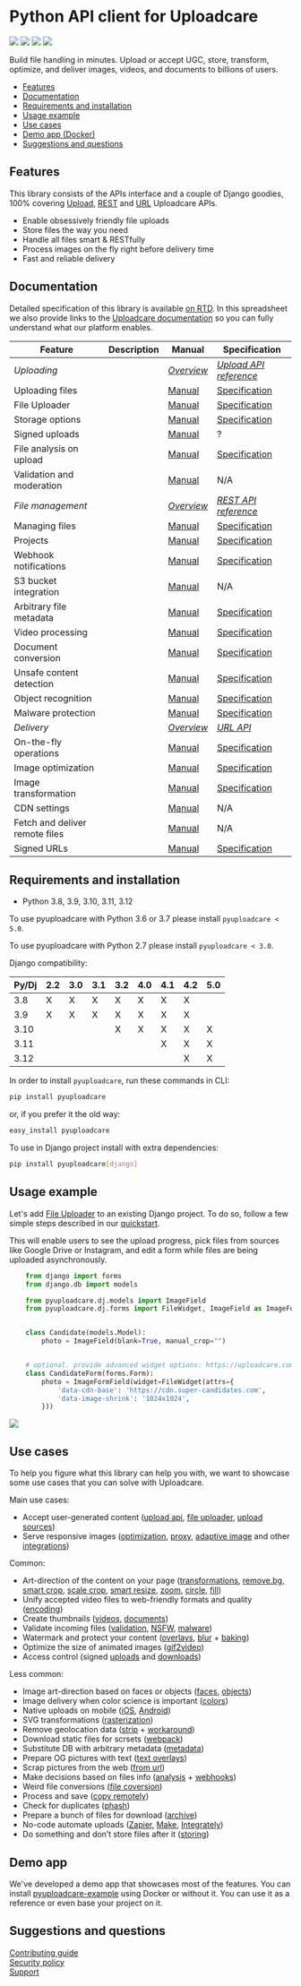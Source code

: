 # Python API client for Uploadcare

[![](https://badge.fury.io/py/pyuploadcare.svg)](https://pypi.org/project/pyuploadcare/)
[![](https://github.com/uploadcare/pyuploadcare/actions/workflows/test.yml/badge.svg)](https://github.com/uploadcare/pyuploadcare/actions?query=branch%3Amain+workflow%3ATests++)
[![](https://readthedocs.org/projects/pyuploadcare/badge/?version=latest)](https://pyuploadcare.readthedocs.io/)
[![](https://img.shields.io/badge/tech-stack-0690fa.svg?style=flat)](https://stackshare.io/uploadcare)

Build file handling in minutes. Upload or accept UGC, store, transform, optimize, and deliver images, videos, and documents to billions of users.

* [Features](#features)
* [Documentation](#documentation)
* [Requirements and installation](#requirements-and-installation)
* [Usage example](#usage-example)
* [Use cases](#use-cases)
* [Demo app (Docker)](#demo-app)
* [Suggestions and questions](#suggestions-and-questions)

## Features

This library consists of the APIs interface and a couple of Django goodies, 100% covering [Upload](https://uploadcare.com/api-refs/upload-api/), [REST](https://uploadcare.com/api-refs/rest-api/) and [URL](https://uploadcare.com/api-refs/url-api/) Uploadcare APIs.

* Enable obsessively friendly file uploads
* Store files the way you need
* Handle all files smart & RESTfully
* Process images on the fly right before delivery time
* Fast and reliable delivery

<!-- Enable obsessively friendly file uploads:
* Built-in File Uploader
* Upload files from anywhere
* Multipart uploading for large files
* File size and MIME type filtering
* Malware protection
* Signed uploads
* Uploading network to speed up uploading jobs

Store files the way you need:
* Define file storing behaviour
* Create projects with separate settings programmatically
* Connect custom storage

Handle all files smart & RESTfully:
* CRUD files and their metadata
* Scan for unsafe and malicious content
* Convert documents and other files
* Encode and transform videos
* Recognize objects in the image
* Add arbitrary file metadata
* Control events with webhooks

Process images on the fly right before delivery time:
* Compression
* Geometry
* Colors
* Definition
* Overlays
* Rotations
* Recognition

Fast and reliable delivery:
* Worldwide CDN
* Custom CDN CNAME
* Signed URLs
* Search engine indexing behaviour
* Proxy to fetch and deliver remote files -->

## Documentation

Detailed specification of this library is available [on RTD](https://pyuploadcare.readthedocs.io/en/latest/).
In this spreadsheet we also provide links to the [Uploadcare documentation](https://uploadcare.com/docs/) so you can fully understand what our platform enables.

| Feature                        | Description | Manual                                                                     | Specification                                                                                      |
| ------------------------------ | ----------- | -------------------------------------------------------------------------- | -------------------------------------------------------------------------------------------------- |
| _Uploading_                    |             | [_Overview_](https://uploadcare.com/docs/uploads/)                         | [_Upload API reference_](https://uploadcare.com/api-refs/upload-api/)                              |
| Uploading files                |             | [Manual](https://uploadcare.com/docs/uploading-files/)                     | [Specification](https://pyuploadcare.readthedocs.io/en/latest/core_api.html#uploading-files)       |
| File Uploader                  |             | [Manual](https://uploadcare.com/docs/file-uploader/)                       | [Specification](https://pyuploadcare.readthedocs.io/en/latest/django-widget.html)                  |
| Storage options                |             | [Manual](https://uploadcare.com/docs/uploads/storage/)                     | [Specification](https://pyuploadcare.readthedocs.io/en/latest/core_api.html#store-files)           |
| Signed uploads                 |             | [Manual](https://uploadcare.com/docs/security/secure-uploads/)             | ?                                                                                                  |
| File analysis on upload        |             | [Manual](https://uploadcare.com/docs/file-analysis/)                       | [Specification](https://pyuploadcare.readthedocs.io/en/latest/core_api.html#retrieve-files)        |
| Validation and moderation      |             | [Manual](https://uploadcare.com/docs/moderation/)                          | N/A                                                                                                |
| _File management_              |             | [_Overview_](https://uploadcare.com/docs/start/file-management/)           | [_REST API reference_](https://uploadcare.com/api-refs/rest-api/)                                  |
| Managing files                 |             | [Manual](https://uploadcare.com/docs/managing-files/)                      | [Specification](https://pyuploadcare.readthedocs.io/en/latest/core_api.html#list-files)            |
| Projects                       |             | [Manual](https://uploadcare.com/docs/start/settings/)                      | [Specification](https://pyuploadcare.readthedocs.io/en/latest/core_api.html#get-project-info)      |
| Webhook notifications          |             | [Manual](https://uploadcare.com/docs/webhooks/)                            | [Specification](https://pyuploadcare.readthedocs.io/en/latest/core_api.html#create-webhook)        |
| S3 bucket integration          |             | [Manual](https://uploadcare.com/docs/s3-integration/)                      | N/A                                                                                                |
| Arbitrary file metadata        |             | [Manual](https://uploadcare.com/docs/file-metadata/)                       | [Specification](https://pyuploadcare.readthedocs.io/en/latest/core_api.html#file-metadata)         |
| Video processing               |             | [Manual](https://uploadcare.com/docs/transformations/video-encoding/)      | [Specification](https://pyuploadcare.readthedocs.io/en/latest/core_api.html#video-conversion)      |
| Document conversion            |             | [Manual](https://uploadcare.com/docs/transformations/document-conversion/) | [Specification](https://pyuploadcare.readthedocs.io/en/latest/core_api.html#document-conversion)   |
| Unsafe content detection       |             | [Manual](https://uploadcare.com/docs/unsafe-content/)                      | [Specification](https://pyuploadcare.readthedocs.io/en/latest/core_api.html#using-addons)          |
| Object recognition             |             | [Manual](https://uploadcare.com/docs/intelligence/object-recognition/)     | [Specification](https://pyuploadcare.readthedocs.io/en/latest/core_api.html#using-addons)          |
| Malware protection             |             | [Manual](https://uploadcare.com/docs/security/malware-protection/)         | [Specification](https://pyuploadcare.readthedocs.io/en/latest/core_api.html#using-addons)          |
| _Delivery_                     |             | [_Overview_](https://uploadcare.com/docs/delivery/)                        | [_URL API_](https://uploadcare.com/api-refs/url-api/)                                              |
| On-the-fly operations          |             | [Manual](https://uploadcare.com/docs/cdn-operations/)                      | [Specification](https://pyuploadcare.readthedocs.io/en/latest/core_api.html#image-transformations) |
| Image optimization             |             | [Manual](https://uploadcare.com/docs/transformations/image/compression/)   | [Specification](https://pyuploadcare.readthedocs.io/en/latest/core_api.html#image-transformations) |
| Image transformation           |             | [Manual](https://uploadcare.com/docs/transformations/image/)               | [Specification](https://pyuploadcare.readthedocs.io/en/latest/core_api.html#image-transformations) |
| CDN settings                   |             | [Manual](https://uploadcare.com/docs/delivery/cdn/)                        | N/A                                                                                                |
| Fetch and deliver remote files |             | [Manual](https://uploadcare.com/docs/delivery/proxy/)                      | N/A                                                                                                |
| Signed URLs                    |             | [Manual](https://uploadcare.com/docs/security/secure-delivery/)            | [Specification](https://pyuploadcare.readthedocs.io/en/latest/core_api.html#secure-delivery)       |

## Requirements and installation

* Python 3.8, 3.9, 3.10, 3.11, 3.12

To use pyuploadcare with Python 3.6 or 3.7 please install `pyuploadcare < 5.0`.

To use pyuploadcare with Python 2.7 please install `pyuploadcare < 3.0`.

Django compatibility:

| Py/Dj | 2.2 | 3.0 | 3.1 | 3.2 | 4.0 | 4.1 | 4.2 | 5.0 |
| ----- | --- | --- | --- | --- | --- | --- | --- | --- |
| 3.8   | X   | X   | X   | X   | X   | X   | X   |     |
| 3.9   | X   | X   | X   | X   | X   | X   | X   |     |
| 3.10  |     |     |     | X   | X   | X   | X   | X   |
| 3.11  |     |     |     |     |     | X   | X   | X   |
| 3.12  |     |     |     |     |     |     | X   | X   |

In order to install `pyuploadcare`, run these commands in CLI:

```bash
pip install pyuploadcare
```

or, if you prefer it the old way:

```bash
easy_install pyuploadcare
```

To use in Django project install with extra dependencies:

```bash
pip install pyuploadcare[django]
```

## Usage example

Let's add [File Uploader](https://uploadcare.com/docs/uploads/storage/#file-storing-behavior) to an existing Django project. To do so, follow a few simple steps described in our [quickstart](https://pyuploadcare.readthedocs.org/en/latest/quickstart.html).

This will enable users to see the upload progress, pick files from sources like Google Drive or Instagram, and edit a form while files are being uploaded asynchronously.

```python
    from django import forms
    from django.db import models

    from pyuploadcare.dj.models import ImageField
    from pyuploadcare.dj.forms import FileWidget, ImageField as ImageFormField


    class Candidate(models.Model):
        photo = ImageField(blank=True, manual_crop="")


    # optional. provide advanced widget options: https://uploadcare.com/docs/uploads/widget/config/#options
    class CandidateForm(forms.Form):
        photo = ImageFormField(widget=FileWidget(attrs={
            'data-cdn-base': 'https://cdn.super-candidates.com',
            'data-image-shrink': '1024x1024',
        }))
```

![](https://ucarecdn.com/f0894ef2-352e-406a-8279-737dd6e1f10c/-/resize/800/josi.png)

## Use cases

To help you figure what this library can help you with, we want to showcase some use cases that you can solve with Uploadcare.

Main use cases:
* Accept user-generated content ([upload api](https://uploadcare.com/docs/uploading-files/), [file uploader](https://uploadcare.com/docs/file-uploader/), [upload sources](https://uploadcare.com/docs/upload-sources/))
* Serve responsive images ([optimization](https://uploadcare.com/docs/transformations/image/compression/), [proxy](https://uploadcare.com/docs/delivery/proxy/), [adaptive image](https://uploadcare.com/docs/adaptive-image/) and other [integrations](https://uploadcare.com/docs/integrations/))

Common:
* Art-direction of the content on your page ([transformations](https://uploadcare.com/docs/transformations/image/), [remove.bg](https://uploadcare.com/docs/remove-bg/), [smart crop](https://uploadcare.com/docs/transformations/image/resize-crop/#operation-smart-crop), [scale crop](https://uploadcare.com/docs/transformations/image/resize-crop/#operation-scale-crop), [smart resize](https://uploadcare.com/docs/transformations/image/resize-crop/#operation-smart-resize), [zoom](https://uploadcare.com/docs/transformations/image/resize-crop/#operation-zoom-objects), [circle](https://uploadcare.com/docs/transformations/image/resize-crop/#operation-border-radius), [fill](https://uploadcare.com/docs/transformations/image/resize-crop/#operation-setfill))
* Unify accepted video files to web-friendly formats and quality ([encoding](https://uploadcare.com/docs/transformations/video-encoding/))
* Create thumbnails ([videos](https://uploadcare.com/docs/transformations/video-encoding/#operation-thumbs), [documents](https://uploadcare.com/docs/transformations/document-conversion/#thumbnails))
* Validate incoming files ([validation](https://uploadcare.com/docs/moderation/), [NSFW](https://uploadcare.com/docs/unsafe-content/), [malware](https://uploadcare.com/docs/security/malware-protection/))
* Watermark and protect your content ([overlays](https://uploadcare.com/docs/transformations/image/overlay/), [blur](https://uploadcare.com/docs/effects-enhancements/#operation-blur-region) + [baking](https://uploadcare.com/docs/mutability/))
* Optimize the size of animated images ([gif2video](https://uploadcare.com/docs/transformations/gif-to-video/))
* Access control (signed [uploads](https://uploadcare.com/docs/security/secure-uploads/) and [downloads](https://uploadcare.com/docs/security/secure-delivery/))

Less common:
* Image art-direction based on faces or objects ([faces](https://uploadcare.com/docs/intelligence/face-detection/), [objects](https://uploadcare.com/docs/transformations/image/resize-crop/#operation-crop-tags))
* Image delivery when color science is important ([colors](https://uploadcare.com/docs/effects-enhancements/#image-color-profile-management))
* Native uploads on mobile ([iOS](https://uploadcare.com/docs/integrations/swift/), [Android](https://uploadcare.com/docs/integrations/android/))
* SVG transformations ([rasterization](https://uploadcare.com/docs/transformations/image/svg/))
* Remove geolocation data ([strip](https://uploadcare.com/docs/transformations/image/compression/#meta-information-control) + [workaround](https://uploadcare.com/docs/mutability/))
* Download static files for scrsets ([webpack](https://github.com/uploadcare/uploadcare-loader))
* Substitute DB with arbitrary metadata ([metadata](https://uploadcare.com/docs/file-metadata/))
* Prepare OG pictures with text ([text overlays](https://uploadcare.com/docs/transformations/image/overlay/#overlay-text))
* Scrap pictures from the web ([from url](https://uploadcare.com/docs/uploading-files/#from-url))
* Make decisions based on files info ([analysis](https://uploadcare.com/docs/file-analysis/) + [webhooks](https://uploadcare.com/docs/webhooks/))
* Weird file conversions ([file coversion](https://uploadcare.com/docs/transformations/document-conversion/#document-file-formats))
* Process and save ([copy remotely](https://uploadcare.com/docs/managing-files/#copy))
* Check for duplicates ([phash](https://uploadcare.com/docs/cdn-operations/#operation-phash))
* Prepare a bunch of files for download ([archive](https://uploadcare.com/docs/cdn-operations/#get-as-archive))
* No-code automate uploads ([Zapier](https://uploadcare.com/docs/integrations/zapier/), [Make](https://www.make.com/en/integrations/uploadcare?utm_source=uploadcare&utm_medium=partner&utm_campaign=uploadcare-partner-program), [Integrately](https://uploadcare.com/docs/integrations/integrately/))
* Do something and don’t store files after it ([storing](https://uploadcare.com/docs/uploads/storage/#file-storing-behavior))

## Demo app

We've developed a demo app that showcases most of the features. You can install [pyuploadcare-example](https://github.com/uploadcare/pyuploadcare-example) using Docker or without it. You can use it as a reference or even base your project on it.

## Suggestions and questions

[Contributing guide](https://github.com/uploadcare/.github/blob/master/CONTRIBUTING.md)  
[Security policy](https://github.com/uploadcare/uploadcare-swift/security/policy)  
[Support](https://github.com/uploadcare/.github/blob/master/SUPPORT.md)  
